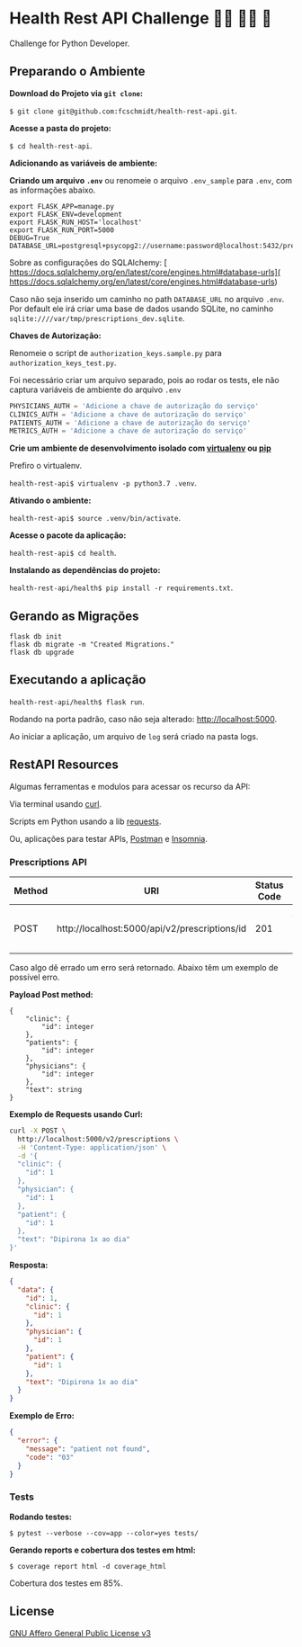 # Health Rest API Challenge :woman_health_worker: :man_health_worker: :pill:

Challenge for Python Developer.

## Preparando o Ambiente

**Download do Projeto via `git clone`:**

`$ git clone git@github.com:fcschmidt/health-rest-api.git`.

**Acesse a pasta do projeto:**

`$ cd health-rest-api`.

**Adicionando as variáveis de ambiente:**

**Criando um arquivo `.env`** ou renomeie o arquivo `.env_sample` para `.env`, com as informações abaixo.

```text
export FLASK_APP=manage.py
export FLASK_ENV=development
export FLASK_RUN_HOST='localhost'
export FLASK_RUN_PORT=5000
DEBUG=True
DATABASE_URL=postgresql+psycopg2://username:password@localhost:5432/prescriptions
```

Sobre as configurações do SQLAlchemy: [ https://docs.sqlalchemy.org/en/latest/core/engines.html#database-urls]( https://docs.sqlalchemy.org/en/latest/core/engines.html#database-urls)

Caso não seja inserido um caminho no path `DATABASE_URL` no arquivo `.env`. 
Por default ele irá criar uma base de dados usando SQLite, no caminho `sqlite:////var/tmp/prescriptions_dev.sqlite`.

**Chaves de Autorização:**

Renomeie o script de `authorization_keys.sample.py` para `authorization_keys_test.py`.

Foi necessário criar um arquivo separado, pois ao rodar os tests, ele não captura variáveis de ambiente do arquivo `.env`

```python
PHYSICIANS_AUTH = 'Adicione a chave de autorização do serviço'
CLINICS_AUTH = 'Adicione a chave de autorização do serviço'
PATIENTS_AUTH = 'Adicione a chave de autorização do serviço'
METRICS_AUTH = 'Adicione a chave de autorização do serviço'
```

**Crie um ambiente de desenvolvimento isolado com [virtualenv](https://virtualenv.pypa.io/en/latest/) ou [pip](https://pipenv.readthedocs.io/en/latest/)**

Prefiro o virtualenv.

`health-rest-api$ virtualenv -p python3.7 .venv`.

**Ativando o ambiente:**

`health-rest-api$ source .venv/bin/activate`.

**Acesse o pacote da aplicação:**

`health-rest-api$ cd health`.

**Instalando as dependências do projeto:**

`health-rest-api/health$ pip install -r requirements.txt`.


## Gerando as Migrações

```text
flask db init
flask db migrate -m "Created Migrations."
flask db upgrade
```

## Executando a aplicação

`health-rest-api/health$ flask run`.

Rodando na porta padrão, caso não seja alterado: [http://localhost:5000](http://localhost:5000).

Ao iniciar a aplicação, um arquivo de `log` será criado na pasta logs.

## RestAPI Resources

Algumas ferramentas e modulos para acessar os recurso da API:

Via terminal usando [curl](https://curl.haxx.se/).

Scripts em Python usando a lib [requests](http://docs.python-requests.org/en/master/).

Ou, aplicações para testar APIs, [Postman](https://www.getpostman.com/) e [Insomnia](https://insomnia.rest/?utm_content=bufferd23bb&utm_medium=social&utm_source=twitter.com&utm_campaign=buffer).

### Prescriptions API

|Method|URI|Status Code|Response|
|-------|-------|-------|-------|
|POST|http://localhost:5000/api/v2/prescriptions/id|201|json contendo os dados salvos.|

Caso algo dê errado um erro será retornado. Abaixo têm um exemplo de possível erro.


**Payload Post method:**

```text
{
    "clinic": {
        "id": integer
    },
    "patients": {
    	"id": integer
    },
    "physicians": {
    	"id": integer
    },
    "text": string
}
```

**Exemplo de Requests usando Curl:**

```bash
curl -X POST \
  http://localhost:5000/v2/prescriptions \
  -H 'Content-Type: application/json' \
  -d '{
  "clinic": {
    "id": 1
  },
  "physician": {
    "id": 1
  },
  "patient": {
    "id": 1
  },
  "text": "Dipirona 1x ao dia"
}'
```

**Resposta:**

```json
{
  "data": {
    "id": 1,
    "clinic": {
      "id": 1
    },
    "physician": {
      "id": 1
    },
    "patient": {
      "id": 1
    },
    "text": "Dipirona 1x ao dia"
  }
}
```

**Exemplo de Erro:**

```json
{
  "error": {
    "message": "patient not found",
    "code": "03"
  }
}
```

### Tests

**Rodando testes:**

`$ pytest --verbose --cov=app --color=yes tests/`

**Gerando reports e cobertura dos testes em html:**

`$ coverage report html -d coverage_html`

Cobertura dos testes em 85%.


## License
[GNU Affero General Public License v3](https://www.gnu.org/licenses/agpl-3.0.en.html)